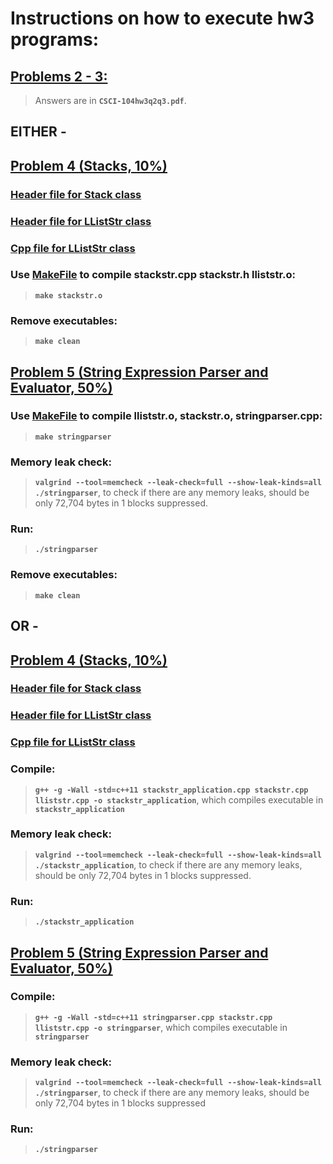 # Instructions on how to execute hw3 programs:

## [Problems 2 - 3:](CSCI-104hw3q2q3.pdf)

> Answers are in **`CSCI-104hw3q2q3.pdf`**.


## EITHER - 

## [Problem 4 (Stacks, 10%)](stackstr.cpp)
### [Header file for Stack class](stackstr.h)
### [Header file for LListStr class](lliststr.h)
### [Cpp file for LListStr class](lliststr.cpp)

### Use [MakeFile](Makefile) to compile stackstr.cpp stackstr.h lliststr.o:
> **`make stackstr.o`** 

### Remove executables:
> **`make clean`**


## [Problem 5 (String Expression Parser and Evaluator, 50%)](stringparser.cpp)

### Use [MakeFile](Makefile) to compile lliststr.o, stackstr.o, stringparser.cpp:
> **`make stringparser`** 

### Memory leak check: 
> **`valgrind --tool=memcheck --leak-check=full --show-leak-kinds=all ./stringparser`**, 
to check if there are any memory leaks, should be only 72,704 bytes in 1 blocks 
suppressed.

### Run: 
> **`./stringparser`**

### Remove executables:
> **`make clean`**



## OR - 

## [Problem 4 (Stacks, 10%)](stackstr.cpp)
### [Header file for Stack class](stackstr.h)
### [Header file for LListStr class](lliststr.h)
### [Cpp file for LListStr class](lliststr.cpp)

### Compile: 
> **`g++ -g -Wall -std=c++11 stackstr_application.cpp stackstr.cpp lliststr.cpp -o stackstr_application`**, 
which compiles executable in **`stackstr_application`**

### Memory leak check: 
> **`valgrind --tool=memcheck --leak-check=full --show-leak-kinds=all ./stackstr_application`**, 
to check if there are any memory leaks, should be only 72,704 bytes in 1 blocks 
suppressed.

### Run: 
> **`./stackstr_application`**


## [Problem 5 (String Expression Parser and Evaluator, 50%)](stringparser.cpp)

### Compile: 
> **`g++ -g -Wall -std=c++11 stringparser.cpp stackstr.cpp lliststr.cpp -o stringparser`**, which compiles 
executable in **`stringparser`**

### Memory leak check: 
> **`valgrind --tool=memcheck --leak-check=full --show-leak-kinds=all 
./stringparser`**, to check if there are any memory leaks, 
should be only 72,704 bytes in 1 blocks suppressed

### Run: 
> **`./stringparser`**